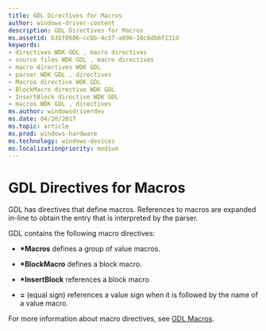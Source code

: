 ```yaml
---
title: GDL Directives for Macros
author: windows-driver-content
description: GDL Directives for Macros
ms.assetid: b3bf8686-ccbb-4c57-a896-16c6db6f131d
keywords:
- directives WDK GDL , macro directives
- source files WDK GDL , macro directives
- macro directives WDK GDL
- parser WDK GDL , directives
- Macros directive WDK GDL
- BlockMacro directive WDK GDL
- InsertBlock directive WDK GDL
- macros WDK GDL , directives
ms.author: windowsdriverdev
ms.date: 04/20/2017
ms.topic: article
ms.prod: windows-hardware
ms.technology: windows-devices
ms.localizationpriority: medium
---
```


# GDL Directives for Macros


GDL has directives that define macros. References to macros are expanded in-line to obtain the entry that is interpreted by the parser.

GDL contains the following macro directives:

-   **\*Macros** defines a group of value macros.

-   **\*BlockMacro** defines a block macro.

-   **\*InsertBlock** references a block macro

-   **=** (equal sign) references a value sign when it is followed by the name of a value macro.

For more information about macro directives, see [GDL Macros](gdl-macros.md).

 

 




